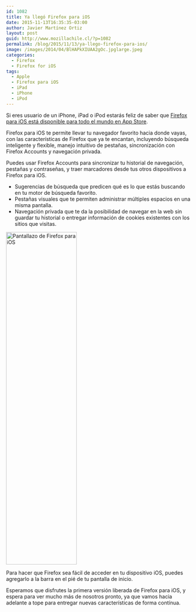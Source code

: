 ```yaml
---
id: 1082
title: Ya llegó Firefox para iOS
date: 2015-11-13T16:35:35-03:00
author: Javier Martínez Ortiz
layout: post
guid: http://www.mozillachile.cl/?p=1082
permalink: /blog/2015/11/13/ya-llego-firefox-para-ios/
image: /images/2014/04/BlHAPkXIUAA2gOc.jpglarge.jpeg
categories:
  - Firefox
  - Firefox for iOS
tags:
  - Apple
  - Firefox para iOS
  - iPad
  - iPhone
  - iPod
---
```

Si eres usuario de un iPhone, iPad o iPod estarás feliz de saber que [Firefox para iOS está disponible para todo el mundo en App Store](http://itunes.apple.com/app/id989804926).

Firefox para iOS te permite llevar tu navegador favorito hacia donde vayas, con las características de Firefox que ya te encantan, incluyendo búsqueda inteligente y flexible, manejo intuitivo de pestañas, sincronización con Firefox Accounts y navegación privada.<!--more-->

Puedes usar Firefox Accounts para sincronizar tu historial de navegación, pestañas y contraseñas, y traer marcadores desde tus otros dispositivos a Firefox para iOS.



  * Sugerencias de búsqueda que predicen qué es lo que estás buscando en tu motor de búsqueda favorito.
  * Pestañas visuales que te permiten administrar múltiples espacios en una misma pantalla.
  * Navegación privada que te da la posibilidad de navegar en la web sin guardar tu historial o entregar información de cookies existentes con los sitios que visitas.

[<img class="aligncenter" src="https://ffp4g1ylyit3jdyti1hqcvtb-wpengine.netdna-ssl.com/wp-content/uploads/2015/11/FFx-iOS_PR-Mockup_Release-EN_Web.png" alt="Pantallazo de Firefox para iOS" width="193" height="909" />](https://ffp4g1ylyit3jdyti1hqcvtb-wpengine.netdna-ssl.com/wp-content/uploads/2015/11/FFx-iOS_PR-Mockup_Release-EN_Web.png)

Para hacer que Firefox sea fácil de acceder en tu dispositivo iOS, puedes agregarlo a la barra en el pié de tu pantalla de inicio.

Esperamos que disfrutes la primera versión liberada de Firefox para iOS, y espera para ver mucho más de nosotros pronto, ya que vamos hacia adelante a tope para entregar nuevas características de forma contínua.